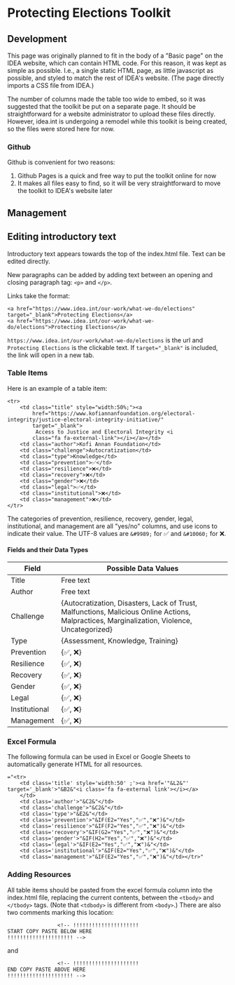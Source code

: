 # Protecting Elections Toolkit

## Development

This page was originally planned to fit in the body of a "Basic page" on the IDEA website, which can contain HTML code. For this reason, it was kept as simple as possible. I.e., a single static HTML page, as little javascript as possible, and styled to match the rest of IDEA's website. (The page directly imports a CSS file from IDEA.)

The number of columns made the table too wide to embed, so it was suggested that the toolkit be put on a separate page. It should be straightforward for a website administrator to upload these files directly. However, idea.int is undergoing a remodel while this toolkit is being created, so the files were stored here for now.

### Github

Github is convenient for two reasons:

1. Github Pages is a quick and free way to put the toolkit online for now
2. It makes all files easy to find, so it will be very straightforward to move the toolkit to IDEA's website later

## Management

## Editing introductory text

Introductory text appears towards the top of the index.html file. Text can be edited directly.

New paragraphs can be added by adding text between an opening and closing paragraph tag: `<p>` and `</p>`.

Links take the format:

    <a href="https://www.idea.int/our-work/what-we-do/elections" target="_blank">Protecting Elections</a>
    <a href="https://www.idea.int/our-work/what-we-do/elections">Protecting Elections</a>

`https://www.idea.int/our-work/what-we-do/elections` is the url and `Protecting Elections` is the clickable text. If `target="_blank"` is included, the link will open in a new tab.

### Table Items

Here is an example of a table item:

    <tr>
        <td class="title" style="width:50%;"><a
            href="https://www.kofiannanfoundation.org/electoral-integrity/justice-electoral-integrity-initiative/"
            target="_blank">
             Access to Justice and Electoral Integrity <i
            class="fa fa-external-link"></i></a></td>
        <td class="author">Kofi Annan Foundation</td>
        <td class="challenge">Autocratization</td>
        <td class="type">Knowledge</td>
        <td class="prevention">✅</td>
        <td class="resilience">❌</td>
        <td class="recovery">❌</td>
        <td class="gender">❌</td>
        <td class="legal">✅</td>
        <td class="institutional">❌</td>
        <td class="management">❌</td>
    </tr>

The categories of prevention, resilience, recovery, gender, legal, institutional, and management are all "yes/no" columns, and use icons to indicate their value. The UTF-8 values are `&#9989;` for ✅ and `&#10060;` for ❌.

#### Fields and their Data Types

| Field         | Possible Data Values                                                                                                                        |
| ------------- | ------------------------------------------------------------------------------------------------------------------------------------------- |
| Title         | Free text                                                                                                                                   |
| Author        | Free text                                                                                                                                   |
| Challenge     | {Autocratization, Disasters, Lack of Trust, Malfunctions, Malicious Online Actions, Malpractices, Marginalization, Violence, Uncategorized} |
| Type          | {Assessment, Knowledge, Training}                                                                                                           |
| Prevention    | {✅, ❌}                                                                                                                                    |
| Resilience    | {✅, ❌}                                                                                                                                    |
| Recovery      | {✅, ❌}                                                                                                                                    |
| Gender        | {✅, ❌}                                                                                                                                    |
| Legal         | {✅, ❌}                                                                                                                                    |
| Institutional | {✅, ❌}                                                                                                                                    |
| Management    | {✅, ❌}                                                                                                                                    |

### Excel Formula

The following formula can be used in Excel or Google Sheets to automatically generate HTML for all resources.

    ="<tr>
        <td class='title' style='width:50' ;'><a href='"&L2&"' target='_blank'>"&B2&"<i class='fa fa-external link'></i></a>
        </td>
        <td class='author'>"&C2&"</td>
        <td class='challenge'>"&C2&"</td>
        <td class='type'>"&E2&"</td>
        <td class='prevention'>"&IF(E2="Yes","✅","❌")&"</td>
        <td class='resilience'>"&IF(F2="Yes","✅","❌")&"</td>
        <td class='recovery'>"&IF(G2="Yes","✅","❌")&"</td>
        <td class='gender'>"&IF(H2="Yes","✅","❌")&"</td>
        <td class='legal'>"&IF(E2="Yes","✅","❌")&"</td>
        <td class='institutional'>"&IF(E2="Yes","✅","❌")&"</td>
        <td class='management'>"&IF(E2="Yes","✅","❌")&"</td></tr>"

### Adding Resources

All table items should be pasted from the excel formula column into the index.html file, replacing the current contents, between the `<tbody>` and `</tbody>` tags. (Note that `<tdbody>` is different from `<body>`.) There are also two comments marking this location:

                    <!-- !!!!!!!!!!!!!!!!!!!!!
    START COPY PASTE BELOW HERE
    !!!!!!!!!!!!!!!!!!!!! -->

and

                    <!-- !!!!!!!!!!!!!!!!!!!!!
    END COPY PASTE ABOVE HERE
    !!!!!!!!!!!!!!!!!!!!! -->
